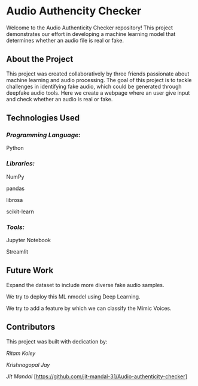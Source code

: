 # Audio Authencity Checker
Welcome to the Audio Authenticity Checker repository! This project demonstrates our effort in developing a machine learning model that determines whether an audio file is real or fake.

## About the Project
This project was created collaboratively by three friends passionate about machine learning and audio processing. The goal of this project is to tackle challenges in identifying fake audio, which could be generated through deepfake audio tools. Here we create a webpage where an user give input and check whether an audio is real or fake.

## Technologies Used
### *Programming Language:*
Python

### *Libraries:*

NumPy

pandas

librosa

scikit-learn

### *Tools:*

Jupyter Notebook 

Streamlit

## Future Work

Expand the dataset to include more diverse fake audio samples.

We try to deploy this ML nmodel using Deep Learning.

We try to add a feature by which we can classify the Mimic Voices.

## Contributors

This project was built with dedication by:

*Ritam Koley*

*Krishnagopal Jay*

*Jit Mandal* 
[https://github.com/jit-mandal-31/Audio-authenticity-checker]
